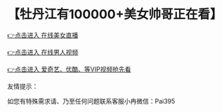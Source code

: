 # 【牡丹江有100000+美女帅哥正在看】


 [👉点击进入 在线美女直播](http://t.cn/EUjdoZI)

 [👉点击进入 在线男人视频](http://t.cn/EUnK37n)
 
 [👉点击进入 爱奇艺、优酷、等VIP视频抢先看](http://t.cn/EUrS7mv)

友情提示：

如您有特殊需求请、乃至任何问题联系客服小冉微信：Pai395
 

